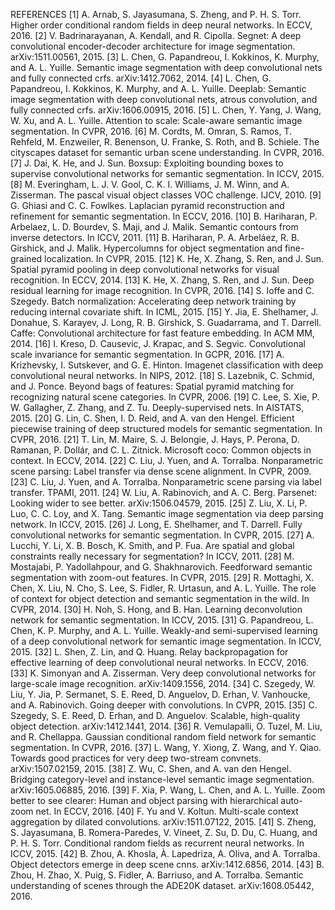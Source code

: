 REFERENCES
[1] A. Arnab, S. Jayasumana, S. Zheng, and P. H. S. Torr. Higher order conditional random fields in deep neural networks. In ECCV, 2016.
[2] V. Badrinarayanan, A. Kendall, and R. Cipolla. Segnet: A deep convolutional encoder-decoder architecture for image segmentation. arXiv:1511.00561, 2015.
[3] L. Chen, G. Papandreou, I. Kokkinos, K. Murphy, and A. L. Yuille. Semantic image segmentation with deep convolutional nets and fully connected crfs. arXiv:1412.7062, 2014.
[4] L. Chen, G. Papandreou, I. Kokkinos, K. Murphy, and A. L. Yuille. Deeplab: Semantic image segmentation with deep convolutional nets, atrous convolution, and fully connected crfs. arXiv:1606.00915, 2016.
[5] L. Chen, Y. Yang, J. Wang, W. Xu, and A. L. Yuille. Attention to scale: Scale-aware semantic image segmentation. In CVPR, 2016.
[6] M. Cordts, M. Omran, S. Ramos, T. Rehfeld, M. Enzweiler, R. Benenson, U. Franke, S. Roth, and B. Schiele. The cityscapes dataset for semantic urban scene understanding. In CVPR, 2016.
[7] J. Dai, K. He, and J. Sun. Boxsup: Exploiting bounding boxes to supervise convolutional networks for semantic segmentation. In ICCV, 2015.
[8] M. Everingham, L. J. V. Gool, C. K. I. Williams, J. M. Winn, and A. Zisserman. The pascal visual object classes VOC challenge. IJCV, 2010.
[9] G. Ghiasi and C. C. Fowlkes. Laplacian pyramid reconstruction and refinement for semantic segmentation. In ECCV, 2016.
[10] B. Hariharan, P. Arbelaez, L. D. Bourdev, S. Maji, and J. Malik. Semantic contours from inverse detectors. In ICCV, 2011.
[11] B. Hariharan, P. A. Arbeláez, R. B. Girshick, and J. Malik. Hypercolumns for object segmentation and fine-grained localization. In CVPR, 2015.
[12] K. He, X. Zhang, S. Ren, and J. Sun. Spatial pyramid pooling in deep convolutional networks for visual recognition. In ECCV, 2014.
[13] K. He, X. Zhang, S. Ren, and J. Sun. Deep residual learning for image recognition. In CVPR, 2016.
[14] S. Ioffe and C. Szegedy. Batch normalization: Accelerating deep network training by reducing internal covariate shift. In ICML, 2015.
[15] Y. Jia, E. Shelhamer, J. Donahue, S. Karayev, J. Long, R. B. Girshick, S. Guadarrama, and T. Darrell. Caffe: Convolutional architecture for fast feature embedding. In ACM MM, 2014.
[16] I. Kreso, D. Causevic, J. Krapac, and S. Segvic. Convolutional scale invariance for semantic segmentation. In GCPR, 2016.
[17] A. Krizhevsky, I. Sutskever, and G. E. Hinton. Imagenet classification with deep convolutional neural networks. In NIPS, 2012.
[18] S. Lazebnik, C. Schmid, and J. Ponce. Beyond bags of features: Spatial pyramid matching for recognizing natural scene categories. In CVPR, 2006.
[19] C. Lee, S. Xie, P. W. Gallagher, Z. Zhang, and Z. Tu. Deeply-supervised nets. In AISTATS, 2015.
[20] G. Lin, C. Shen, I. D. Reid, and A. van den Hengel. Efficient piecewise training of deep structured models for semantic segmentation. In CVPR, 2016.
[21] T. Lin, M. Maire, S. J. Belongie, J. Hays, P. Perona, D. Ramanan, P. Dollár, and C. L. Zitnick. Microsoft coco: Common objects in context. In ECCV, 2014.
[22] C. Liu, J. Yuen, and A. Torralba. Nonparametric scene parsing: Label transfer via dense scene alignment. In CVPR, 2009.
[23] C. Liu, J. Yuen, and A. Torralba. Nonparametric scene parsing via label transfer. TPAMI, 2011.
[24] W. Liu, A. Rabinovich, and A. C. Berg. Parsenet: Looking wider to see better. arXiv:1506.04579, 2015.
[25] Z. Liu, X. Li, P. Luo, C. C. Loy, and X. Tang. Semantic image segmentation via deep parsing network. In ICCV, 2015.
[26] J. Long, E. Shelhamer, and T. Darrell. Fully convolutional networks for semantic segmentation. In CVPR, 2015.
[27] A. Lucchi, Y. Li, X. B. Bosch, K. Smith, and P. Fua. Are spatial and global constraints really necessary for segmentation? In ICCV, 2011.
[28] M. Mostajabi, P. Yadollahpour, and G. Shakhnarovich. Feedforward semantic segmentation with zoom-out features. In CVPR, 2015.
[29] R. Mottaghi, X. Chen, X. Liu, N. Cho, S. Lee, S. Fidler, R. Urtasun, and A. L. Yuille. The role of context for object detection and semantic segmentation in the wild. In CVPR, 2014.
[30] H. Noh, S. Hong, and B. Han. Learning deconvolution network for semantic segmentation. In ICCV, 2015.
[31] G. Papandreou, L. Chen, K. P. Murphy, and A. L. Yuille. Weakly-and semi-supervised learning of a deep convolutional network for semantic image segmentation. In ICCV, 2015.
[32] L. Shen, Z. Lin, and Q. Huang. Relay backpropagation for effective learning of deep convolutional neural networks. In ECCV, 2016.
[33] K. Simonyan and A. Zisserman. Very deep convolutional networks for large-scale image recognition. arXiv:1409.1556, 2014.
[34] C. Szegedy, W. Liu, Y. Jia, P. Sermanet, S. E. Reed, D. Anguelov, D. Erhan, V. Vanhoucke, and A. Rabinovich. Going deeper with convolutions. In CVPR, 2015.
[35] C. Szegedy, S. E. Reed, D. Erhan, and D. Anguelov. Scalable, high-quality object detection. arXiv:1412.1441, 2014.
[36] R. Vemulapalli, O. Tuzel, M. Liu, and R. Chellappa. Gaussian conditional random field network for semantic segmentation. In CVPR, 2016.
[37] L. Wang, Y. Xiong, Z. Wang, and Y. Qiao. Towards good practices for very deep two-stream convnets. arXiv:1507.02159, 2015.
[38] Z. Wu, C. Shen, and A. van den Hengel. Bridging category-level and instance-level semantic image segmentation. arXiv:1605.06885, 2016.
[39] F. Xia, P. Wang, L. Chen, and A. L. Yuille. Zoom better to see clearer: Human and object parsing with hierarchical auto-zoom net. In ECCV, 2016.
[40] F. Yu and V. Koltun. Multi-scale context aggregation by dilated convolutions. arXiv:1511.07122, 2015.
[41] S. Zheng, S. Jayasumana, B. Romera-Paredes, V. Vineet, Z. Su, D. Du, C. Huang, and P. H. S. Torr. Conditional random fields as recurrent neural networks. In ICCV, 2015.
[42] B. Zhou, A. Khosla, À. Lapedriza, A. Oliva, and A. Torralba. Object detectors emerge in deep scene cnns. arXiv:1412.6856, 2014.
[43] B. Zhou, H. Zhao, X. Puig, S. Fidler, A. Barriuso, and A. Torralba. Semantic understanding of scenes through the ADE20K dataset. arXiv:1608.05442, 2016.
